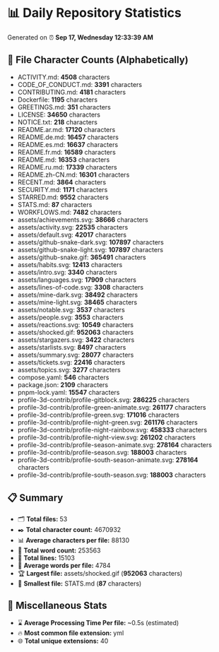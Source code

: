 # 📊 Daily Repository Statistics
Generated on ⏰ **Sep 17, Wednesday 12:33:39 AM**

## 📂 File Character Counts (Alphabetically)
- ACTIVITY.md: **4508** characters
- CODE_OF_CONDUCT.md: **3391** characters
- CONTRIBUTING.md: **4181** characters
- Dockerfile: **1195** characters
- GREETINGS.md: **351** characters
- LICENSE: **34650** characters
- NOTICE.txt: **218** characters
- README.ar.md: **17120** characters
- README.de.md: **16457** characters
- README.es.md: **16637** characters
- README.fr.md: **16589** characters
- README.md: **16353** characters
- README.ru.md: **17339** characters
- README.zh-CN.md: **16301** characters
- RECENT.md: **3864** characters
- SECURITY.md: **1171** characters
- STARRED.md: **9552** characters
- STATS.md: **87** characters
- WORKFLOWS.md: **7482** characters
- assets/achievements.svg: **38666** characters
- assets/activity.svg: **22535** characters
- assets/default.svg: **42017** characters
- assets/github-snake-dark.svg: **107897** characters
- assets/github-snake-light.svg: **107897** characters
- assets/github-snake.gif: **365491** characters
- assets/habits.svg: **12413** characters
- assets/intro.svg: **3340** characters
- assets/languages.svg: **17909** characters
- assets/lines-of-code.svg: **3308** characters
- assets/mine-dark.svg: **38492** characters
- assets/mine-light.svg: **38465** characters
- assets/notable.svg: **3537** characters
- assets/people.svg: **3553** characters
- assets/reactions.svg: **10549** characters
- assets/shocked.gif: **952063** characters
- assets/stargazers.svg: **3422** characters
- assets/starlists.svg: **8497** characters
- assets/summary.svg: **28077** characters
- assets/tickets.svg: **22416** characters
- assets/topics.svg: **3277** characters
- compose.yaml: **546** characters
- package.json: **2109** characters
- pnpm-lock.yaml: **15547** characters
- profile-3d-contrib/profile-gitblock.svg: **286225** characters
- profile-3d-contrib/profile-green-animate.svg: **261177** characters
- profile-3d-contrib/profile-green.svg: **171016** characters
- profile-3d-contrib/profile-night-green.svg: **261176** characters
- profile-3d-contrib/profile-night-rainbow.svg: **458333** characters
- profile-3d-contrib/profile-night-view.svg: **261202** characters
- profile-3d-contrib/profile-season-animate.svg: **278164** characters
- profile-3d-contrib/profile-season.svg: **188003** characters
- profile-3d-contrib/profile-south-season-animate.svg: **278164** characters
- profile-3d-contrib/profile-south-season.svg: **188003** characters

## 📋 Summary
- 🗂️ **Total files:** 53
- ✒️ **Total character count:** 4670932
- 📊 **Average characters per file:** 88130
- 📝 **Total word count:** 253563
- 🧾 **Total lines:** 15103
- 📐 **Average words per file:** 4784
- 🏆 **Largest file:** assets/shocked.gif (**952063** characters)
- 🥉 **Smallest file:** STATS.md (**87** characters)

## 🌟 Miscellaneous Stats
- ⌛ **Average Processing Time Per file:** ~0.5s (estimated)
- 🔥 **Most common file extension:** yml
- 🌐 **Total unique extensions:** 40
